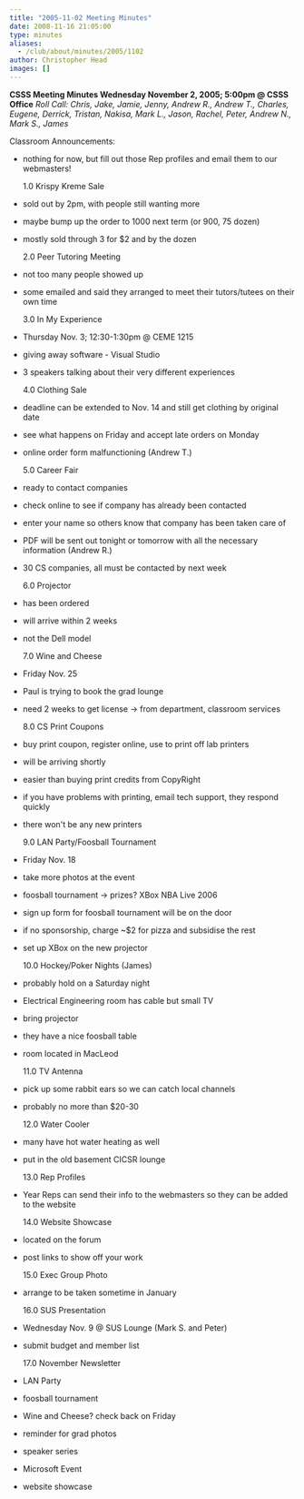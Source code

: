 ```yaml
---
title: "2005-11-02 Meeting Minutes"
date: 2008-11-16 21:05:00
type: minutes
aliases:
  - /club/about/minutes/2005/1102
author: Christopher Head
images: []
---
```


**CSSS Meeting Minutes
Wednesday November 2, 2005; 5:00pm @ CSSS Office**
_Roll Call: Chris, Jake, Jamie, Jenny, Andrew R., Andrew T., Charles, Eugene, Derrick, Tristan, Nakisa, Mark L., Jason, Rachel, Peter, Andrew N., Mark S., James_

Classroom Announcements:

- nothing for now, but fill out those Rep profiles and email them to our webmasters!

  1.0 Krispy Kreme Sale

- sold out by 2pm, with people still wanting more
- maybe bump up the order to 1000 next term (or 900, 75 dozen)
- mostly sold through 3 for $2 and by the dozen

  2.0 Peer Tutoring Meeting

- not too many people showed up
- some emailed and said they arranged to meet their tutors/tutees on their own time

  3.0 In My Experience

- Thursday Nov. 3; 12:30-1:30pm @ CEME 1215
- giving away software - Visual Studio
- 3 speakers talking about their very different experiences

  4.0 Clothing Sale

- deadline can be extended to Nov. 14 and still get clothing by original date
- see what happens on Friday and accept late orders on Monday
- online order form malfunctioning (Andrew T.)

  5.0 Career Fair

- ready to contact companies
- check online to see if company has already been contacted
- enter your name so others know that company has been taken care of
- PDF will be sent out tonight or tomorrow with all the necessary information (Andrew R.)
- 30 CS companies, all must be contacted by next week

  6.0 Projector

- has been ordered
- will arrive within 2 weeks
- not the Dell model

  7.0 Wine and Cheese

- Friday Nov. 25
- Paul is trying to book the grad lounge
- need 2 weeks to get license -> from department, classroom services

  8.0 CS Print Coupons

- buy print coupon, register online, use to print off lab printers
- will be arriving shortly
- easier than buying print credits from CopyRight
- if you have problems with printing, email tech support, they respond quickly
- there won't be any new printers

  9.0 LAN Party/Foosball Tournament

- Friday Nov. 18
- take more photos at the event
- foosball tournament -> prizes? XBox NBA Live 2006
- sign up form for foosball tournament will be on the door
- if no sponsorship, charge ~$2 for pizza and subsidise the rest
- set up XBox on the new projector

  10.0 Hockey/Poker Nights (James)

- probably hold on a Saturday night
- Electrical Engineering room has cable but small TV
- bring projector
- they have a nice foosball table
- room located in MacLeod

  11.0 TV Antenna

- pick up some rabbit ears so we can catch local channels
- probably no more than $20-30

  12.0 Water Cooler

- many have hot water heating as well
- put in the old basement CICSR lounge

  13.0 Rep Profiles

- Year Reps can send their info to the webmasters so they can be added to the website

  14.0 Website Showcase

- located on the forum
- post links to show off your work

  15.0 Exec Group Photo

- arrange to be taken sometime in January

  16.0 SUS Presentation

- Wednesday Nov. 9 @ SUS Lounge (Mark S. and Peter)
- submit budget and member list

  17.0 November Newsletter

- LAN Party
- foosball tournament
- Wine and Cheese? check back on Friday
- reminder for grad photos
- speaker series
- Microsoft Event
- website showcase
